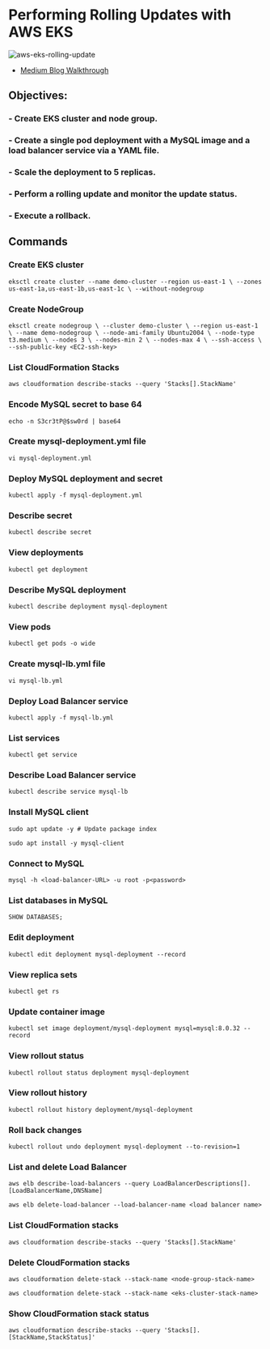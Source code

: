 # Performing Rolling Updates with AWS EKS

![aws-eks-rolling-update](https://user-images.githubusercontent.com/116639830/219545628-972e675b-74b7-4b3d-b265-d0109a92eb91.png)

- [Medium Blog Walkthrough](https://medium.com/@dahmearjohnson/performing-rolling-updates-with-aws-eks-375d33b89f7d "<performing-rolling-updates-with-aws-eks-375d33b89f7> Medium Blog Walkthrough")

## Objectives:
### - Create EKS cluster and node group.
### - Create a single pod deployment with a MySQL image and a load balancer service via a YAML file.
### - Scale the deployment to 5 replicas.
### - Perform a rolling update and monitor the update status.
### - Execute a rollback.

## Commands

### Create EKS cluster
`eksctl create cluster --name demo-cluster --region us-east-1 \
  --zones us-east-1a,us-east-1b,us-east-1c \
  --without-nodegroup`
  
### Create NodeGroup
`eksctl create nodegroup \
  --cluster demo-cluster \
  --region us-east-1 \
  --name demo-nodegroup \
  --node-ami-family Ubuntu2004 \
  --node-type t3.medium \
  --nodes 3 \
  --nodes-min 2 \
  --nodes-max 4 \
  --ssh-access \
  --ssh-public-key <EC2-ssh-key>`
  
### List CloudFormation Stacks
`aws cloudformation describe-stacks --query 'Stacks[].StackName'`
  
### Encode MySQL secret to base 64
`echo -n S3cr3tP@$sw0rd | base64`
  
### Create mysql-deployment.yml file
`vi mysql-deployment.yml`
  
### Deploy MySQL deployment and secret
`kubectl apply -f mysql-deployment.yml`
  
### Describe secret
`kubectl describe secret`
  
### View deployments
`kubectl get deployment`
  
### Describe MySQL deployment
`kubectl describe deployment mysql-deployment`
  
### View pods
`kubectl get pods -o wide`
  
### Create mysql-lb.yml file
`vi mysql-lb.yml`
  
### Deploy Load Balancer service
`kubectl apply -f mysql-lb.yml`
  
### List services
`kubectl get service`
  
### Describe Load Balancer service
`kubectl describe service mysql-lb`
  
### Install MySQL client
`sudo apt update -y # Update package index`

`sudo apt install -y mysql-client`

### Connect to MySQL
`mysql -h <load-balancer-URL> -u root -p<password>`

### List databases in MySQL
`SHOW DATABASES;`

### Edit deployment
`kubectl edit deployment mysql-deployment --record`

### View replica sets
`kubectl get rs`

### Update container image
`kubectl set image deployment/mysql-deployment mysql=mysql:8.0.32 --record`

### View rollout status
`kubectl rollout status deployment mysql-deployment`

### View rollout history
`kubectl rollout history deployment/mysql-deployment`

### Roll back changes
`kubectl rollout undo deployment mysql-deployment --to-revision=1`

### List and delete Load Balancer
`aws elb describe-load-balancers --query LoadBalancerDescriptions[].[LoadBalancerName,DNSName]`

`aws elb delete-load-balancer --load-balancer-name <load balancer name>`

### List CloudFormation stacks
`aws cloudformation describe-stacks --query 'Stacks[].StackName'`

### Delete CloudFormation stacks
`aws cloudformation delete-stack --stack-name <node-group-stack-name>`

`aws cloudformation delete-stack --stack-name <eks-cluster-stack-name>`

### Show CloudFormation stack status
`aws cloudformation describe-stacks --query 'Stacks[].[StackName,StackStatus]'`
 
